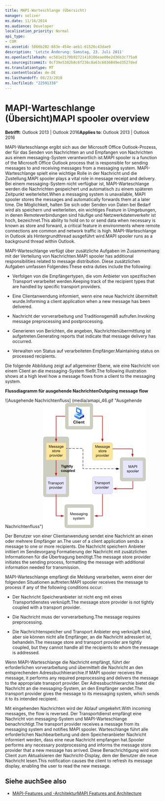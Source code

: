 ```yaml
---
title: MAPI-Warteschlange (Übersicht)
manager: soliver
ms.date: 11/16/2014
ms.audience: Developer
localization_priority: Normal
api_type:
- COM
ms.assetid: 5866b202-883e-454e-aeb1-61526c43dae9
description: 'Letzte Änderung: Samstag, 23. Juli 2011'
ms.openlocfilehash: ec581e2170b92721410106eae00e2d36b3c775a0
ms.sourcegitcommit: 0cf39e5382b8c6f236c8a63c6036849ed3527ded
ms.translationtype: MT
ms.contentlocale: de-DE
ms.lasthandoff: 08/23/2018
ms.locfileid: "22591338"
---
```

# <a name="mapi-spooler-overview"></a><span data-ttu-id="b853e-103">MAPI-Warteschlange (Übersicht)</span><span class="sxs-lookup"><span data-stu-id="b853e-103">MAPI spooler overview</span></span>
  
<span data-ttu-id="b853e-104">**Betrifft**: Outlook 2013 | Outlook 2016</span><span class="sxs-lookup"><span data-stu-id="b853e-104">**Applies to**: Outlook 2013 | Outlook 2016</span></span> 
  
<span data-ttu-id="b853e-105">MAPI-Warteschlange ergibt sich aus der Microsoft Office Outlook-Prozess, der für das Senden von Nachrichten an und Empfangen von Nachrichten aus einem messaging-System verantwortlich ist.</span><span class="sxs-lookup"><span data-stu-id="b853e-105">MAPI spooler is a function of the Microsoft Office Outlook process that is responsible for sending messages to and receiving messages from a messaging system.</span></span> <span data-ttu-id="b853e-106">MAPI-Warteschlange spielt eine wichtige Rolle in der Nachricht und die Zustellung.</span><span class="sxs-lookup"><span data-stu-id="b853e-106">MAPI spooler plays a vital role in message receipt and delivery.</span></span> <span data-ttu-id="b853e-107">Bei einem messaging-System nicht verfügbar ist, MAPI-Warteschlange werden die Nachrichten gespeichert und automatisch zu einem späteren Zeitpunkt weiterleitet.</span><span class="sxs-lookup"><span data-stu-id="b853e-107">When a messaging system is unavailable, MAPI spooler stores the messages and automatically forwards them at a later time.</span></span> <span data-ttu-id="b853e-108">Die Möglichkeit, halten Sie sich oder Senden von Daten bei Bedarf wird als speichern und weiterleiten, ein wichtiges Feature in Umgebungen, in denen Remoteverbindungen sind häufige und Netzwerkdatenverkehr ist hoch, bezeichnet.</span><span class="sxs-lookup"><span data-stu-id="b853e-108">This ability to hold on to or send data when necessary is known as store and forward, a critical feature in environments where remote connections are common and network traffic is high.</span></span> <span data-ttu-id="b853e-109">MAPI-Warteschlange in Outlook als Hintergrundthread ausgeführt wird.</span><span class="sxs-lookup"><span data-stu-id="b853e-109">MAPI spooler runs as a background thread within Outlook.</span></span>
  
<span data-ttu-id="b853e-110">MAPI-Warteschlange verfügt über zusätzliche Aufgaben im Zusammenhang mit der Verteilung von Nachrichten.</span><span class="sxs-lookup"><span data-stu-id="b853e-110">MAPI spooler has additional responsibilities related to message distribution.</span></span> <span data-ttu-id="b853e-111">Diese zusätzlichen Aufgaben umfassen Folgendes:</span><span class="sxs-lookup"><span data-stu-id="b853e-111">These extra duties include the following:</span></span>
  
- <span data-ttu-id="b853e-112">Verfolgen von die Empfängertypen, die vom Anbieter von spezifischen Transport verarbeitet werden.</span><span class="sxs-lookup"><span data-stu-id="b853e-112">Keeping track of the recipient types that are handled by specific transport providers.</span></span>
    
- <span data-ttu-id="b853e-113">Eine Clientanwendung informiert, wenn eine neue Nachricht übermittelt wurde.</span><span class="sxs-lookup"><span data-stu-id="b853e-113">Informing a client application when a new message has been delivered.</span></span>
    
- <span data-ttu-id="b853e-114">Nachricht der vorverarbeitung und Traditionsgemäß aufrufen.</span><span class="sxs-lookup"><span data-stu-id="b853e-114">Invoking message preprocessing and postprocessing.</span></span>
    
- <span data-ttu-id="b853e-115">Generieren von Berichten, die angeben, Nachrichtenübermittlung ist aufgetreten.</span><span class="sxs-lookup"><span data-stu-id="b853e-115">Generating reports that indicate that message delivery has occurred.</span></span>
    
- <span data-ttu-id="b853e-116">Verwalten von Status auf verarbeiteten Empfänger.</span><span class="sxs-lookup"><span data-stu-id="b853e-116">Maintaining status on processed recipients.</span></span>
    
<span data-ttu-id="b853e-117">Die folgende Abbildung zeigt auf allgemeiner Ebene, wie eine Nachricht von einem Client an die messaging-System fließt.</span><span class="sxs-lookup"><span data-stu-id="b853e-117">The following illustration shows at a high level how a message flows from a client to the messaging system.</span></span>
  
<span data-ttu-id="b853e-118">**Flussdiagramm für ausgehende Nachrichten**</span><span class="sxs-lookup"><span data-stu-id="b853e-118">**Outgoing message flow**</span></span>
  
<span data-ttu-id="b853e-119">![Ausgehende Nachrichtenfluss] (media/amapi_46.gif "Ausgehende Nachrichtenfluss")</span><span class="sxs-lookup"><span data-stu-id="b853e-119">![Outgoing message flow](media/amapi_46.gif "Outgoing message flow")</span></span>
  
<span data-ttu-id="b853e-120">Der Benutzer von einer Clientanwendung sendet eine Nachricht an einen oder mehrere Empfänger an.</span><span class="sxs-lookup"><span data-stu-id="b853e-120">The user of a client application sends a message to one or more recipients.</span></span> <span data-ttu-id="b853e-121">Die Nachricht speichern Anbieter initiiert im Sendevorgang Formatierung der Nachricht mit zusätzlichen Informationen für die Übertragung benötigt.</span><span class="sxs-lookup"><span data-stu-id="b853e-121">The message store provider initiates the sending process, formatting the message with additional information needed for transmission.</span></span>
  
<span data-ttu-id="b853e-122">MAPI-Warteschlange empfängt die Meldung verarbeiten, wenn einer der folgenden Situationen auftreten:</span><span class="sxs-lookup"><span data-stu-id="b853e-122">MAPI spooler receives the message to process if any of the following conditions occur:</span></span>
  
- <span data-ttu-id="b853e-123">Der Nachricht Speicheranbieter ist nicht eng mit eines Transportdienstes verknüpft.</span><span class="sxs-lookup"><span data-stu-id="b853e-123">The message store provider is not tightly coupled with a transport provider.</span></span>
    
- <span data-ttu-id="b853e-124">Die Nachricht muss der vorverarbeitung.</span><span class="sxs-lookup"><span data-stu-id="b853e-124">The message requires preprocessing.</span></span>
    
- <span data-ttu-id="b853e-125">Die Nachrichtenspeicher und Transport Anbieter eng verknüpft sind, aber sie können nicht alle Empfänger, an die Nachricht adressiert ist, behandeln.</span><span class="sxs-lookup"><span data-stu-id="b853e-125">The message store and transport provider are tightly coupled, but they cannot handle all the recipients to whom the message is addressed.</span></span>
    
<span data-ttu-id="b853e-126">Wenn MAPI-Warteschlange die Nachricht empfängt, führt der erforderlichen vorverarbeitung und übermittelt die Nachricht an den entsprechenden Adressbuchhierarchie.</span><span class="sxs-lookup"><span data-stu-id="b853e-126">If MAPI spooler receives the message, it performs any required preprocessing and delivers the message to the appropriate transport provider.</span></span> <span data-ttu-id="b853e-127">Der Adressbuchhierarchie bietet die Nachricht an die messaging-System, an den Empfänger sendet.</span><span class="sxs-lookup"><span data-stu-id="b853e-127">The transport provider gives the message to its messaging system, which sends it to its intended recipient.</span></span>
  
<span data-ttu-id="b853e-128">Mit eingehenden Nachrichten wird der Ablauf umgekehrt.</span><span class="sxs-lookup"><span data-stu-id="b853e-128">With incoming messages, the flow is reversed.</span></span> <span data-ttu-id="b853e-129">Der Transportdienst empfängt eine Nachricht von messaging-System und MAPI-Warteschlange benachrichtigt.</span><span class="sxs-lookup"><span data-stu-id="b853e-129">The transport provider receives a message from its messaging system and notifies MAPI spooler.</span></span> <span data-ttu-id="b853e-130">Warteschlange führt alle erforderlichen Nachbearbeitung und dem Speicheranbieter Nachricht informiert werden, dass eine neue Nachricht empfangen hat.</span><span class="sxs-lookup"><span data-stu-id="b853e-130">Spooler performs any necessary postprocessing and informs the message store provider that a new message has arrived.</span></span> <span data-ttu-id="b853e-131">Diese Benachrichtigung wird vom Client zum Aktualisieren der Nachricht-Display, dem der Benutzer die neue Nachricht lesen.</span><span class="sxs-lookup"><span data-stu-id="b853e-131">This notification causes the client to refresh its message display, enabling the user to read the new message.</span></span>
  
## <a name="see-also"></a><span data-ttu-id="b853e-132">Siehe auch</span><span class="sxs-lookup"><span data-stu-id="b853e-132">See also</span></span>

- [<span data-ttu-id="b853e-133">MAPI-Features und -Architektur</span><span class="sxs-lookup"><span data-stu-id="b853e-133">MAPI Features and Architecture</span></span>](mapi-features-and-architecture.md)


